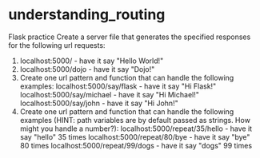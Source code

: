 # understanding_routing
Flask practice
Create a server file that generates the specified responses for the following url requests:
1. localhost:5000/ - have it say "Hello World!" 
2. localhost:5000/dojo - have it say "Dojo!"
3. Create one url pattern and function that can handle the following examples:
	localhost:5000/say/flask - have it say "Hi Flask!"
	localhost:5000/say/michael - have it say "Hi Michael!" 
	localhost:5000/say/john - have it say "Hi John!"
4. Create one url pattern and function that can handle the following examples
(HINT: path variables are by default passed as strings. How might you handle a number?):
	localhost:5000/repeat/35/hello - have it say "hello" 35 times
	localhost:5000/repeat/80/bye - have it say "bye" 80 times
	localhost:5000/repeat/99/dogs - have it say "dogs" 99 times
